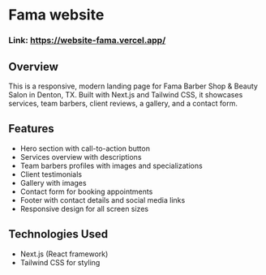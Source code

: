 # Fama website
### Link: https://website-fama.vercel.app/ 

## Overview
This is a responsive, modern landing page for Fama Barber Shop & Beauty Salon in Denton, TX. Built with Next.js and Tailwind CSS, it showcases services, team barbers, client reviews, a gallery, and a contact form.

## Features
- Hero section with call-to-action button
- Services overview with descriptions
- Team barbers profiles with images and specializations
- Client testimonials
- Gallery with images
- Contact form for booking appointments
- Footer with contact details and social media links
- Responsive design for all screen sizes

## Technologies Used
- Next.js (React framework)
- Tailwind CSS for styling

